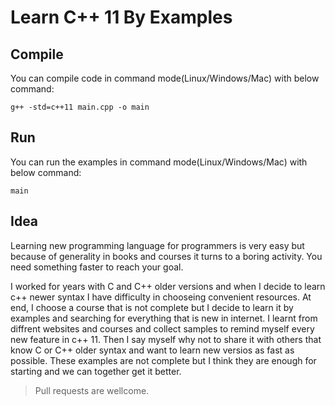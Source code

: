 # Learn C++ 11 By Examples

Compile
--------
You can compile code in command mode(Linux/Windows/Mac) with below command:

```g++ -std=c++11 main.cpp -o main```

Run
--------
You can run the examples in command mode(Linux/Windows/Mac) with below command:

```main```

Idea
---------
Learning new programming language for programmers is very easy but because of generality in books and courses it turns to a boring activity. You need something faster to reach your goal.

I worked for years with C and C++ older versions and when I decide to learn c++ newer syntax I have difficulty in chooseing 
convenient resources. At end, I choose a course that is not complete but I decide to learn it by examples and searching for everything
that is new in internet. I learnt from diffrent websites and courses and collect samples to remind myself every new feature in c++ 11.
Then I say myself why not to share it with others that know C or C++ older syntax and want to learn new versios as fast as possible.
These examples are not complete but I think they are enough for starting and we can together get it better. 

>Pull requests are wellcome. 
